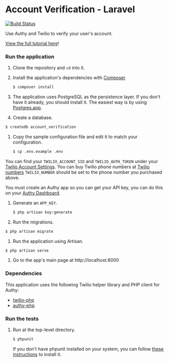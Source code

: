 # Account Verification - Laravel
[![Build Status](https://travis-ci.org/TwilioDevEd/account-verification-laravel.svg?branch=master)](https://travis-ci.org/TwilioDevEd/account-verification-laravel)

Use Authy and Twilio to verify your user's account.

[View the full tutorial here](https://www.twilio.com/docs/tutorials/walkthrough/account-verification/php/laravel)!

### Run the application

1. Clone the repository and `cd` into it.

1. Install the application's dependencies with [Composer](//getcomposer.org/)

   ```bash
   $ composer install
   ```

1. The application uses PostgreSQL as the persistence layer. If you
   don't have it already, you should install it. The easiest way is by
   using [Postgres.app](http://postgresapp.com/).

1. Create a database.

  ```bash
  $ createdb account_verification
  ```

1. Copy the sample configuration file and edit it to match your configuration.

   ```bash
   $ cp .env.example .env
   ```

  You can find your `TWILIO_ACCOUNT_SID` and `TWILIO_AUTH_TOKEN` under
  your
  [Twilio Account Settings](//www.twilio.com/user/account/settings).
  You can buy Twilio phone numbers at [Twilio numbers](//www.twilio.com/user/account/phone-numbers/search)
  `TWILIO_NUMBER` should be set to the phone number you purchased above.

  You must create an Authy app so you can get your API key, you can do this on
  your [Authy Dashboard](//dashboard.authy.com).

1. Generate an `APP_KEY`.

   ```bash
   $ php artisan key:generate
   ```

1. Run the migrations.

  ```bash
  $ php artisan migrate
  ```

1. Run the application using Artisan.

  ```bash
  $ php artisan serve
  ```

1. Go to the app's main page at http://localhost:8000

### Dependencies

This application uses the following Twilio helper library and PHP client for Authy:

* [twilio-php](//github.com/twilio/twilio-php)
* [authy-php](//github.com/authy/authy-php)

### Run the tests

1. Run at the top-level directory.

   ```bash
   $ phpunit
   ```

   If you don't have phpunit installed on your system, you can follow [these
   instructions](https://phpunit.de/manual/current/en/installation.html) to
   install it.
